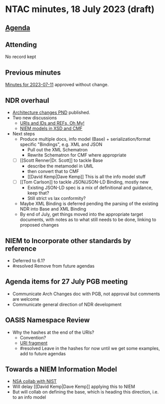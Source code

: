 # NTAC minutes, 18 July 2023 (draft)

## [Agenda](2023-07-18-agenda.md)

## Attending

No record kept

## **Previous minutes**  

[Minutes for 2023-07-11](2023-07-11-minutes.md) approved without change.

## NDR overhaul

* [Architecture changes PND](https://docs.oasis-open.org/niemopen/niem-6.0-arch-changes/v1.0/pnd01/) published.
* Two new discussions
  * [URIs and IDs and REFs, Oh My!](https://github.com/niemopen/ntac-admin/discussions/63)
  * [NIEM models in XSD and CMF](https://github.com/niemopen/ntac-admin/discussions/64)
* Next steps
  * Produce multiple docs, info model (Base) + serialization/format specific "Bindings", e.g. XML and JSON
    * Pull out the XML Schematron
    * Rewrite Schematron for CMF where appropriate
  * [ ] [[Scott Renner|Dr. Scott]] to tackle Base
    * describe the metamodel in UML
    * then convert that to CMF
    * [[David Kemp|Dave Kemp]] This is all the info model stuff
  * [ ] [[Tom Carlson]] to tackle JSON/JSON-LD Binding, mostly new
    - Existing JSON-LD spec is a mix of definitional and guidance, keep that?
    - Still strict vs lax conformity?
  * Maybe XML Binding is deferred pending the parsing of the existing NDR into Base and XML Binding
  * By end of July, get things moved into the appropriate target documents, with notes as to what still needs to be done, linking to proposed changes

## NIEM to Incorporate other standards by reference

- Deferred to 6.1?
- #resolved Remove from future agendas

## Agenda items for 27 July PGB meeting

- Communicate Arch Changes doc with PGB, not approval but comments are welcome
- Communicate general direction of NDR development

## OASIS Namespace Review

- Why the hashes at the end of the URIs?
  - Convention?
  - [URI fragment](https://en.wikipedia.org/wiki/URI_fragment)
  - #resolved Leave in the hashes for now until we get some examples, add to future agendas

## Towards a NIEM Information Model

- [NSA collab with NIST](https://pages.nist.gov/metaschema/)
- Will delay [[David Kemp|Dave Kemp]] applying this to NIEM
- But will collab on defining the base, which is heading this direction, i.e. to an info model
